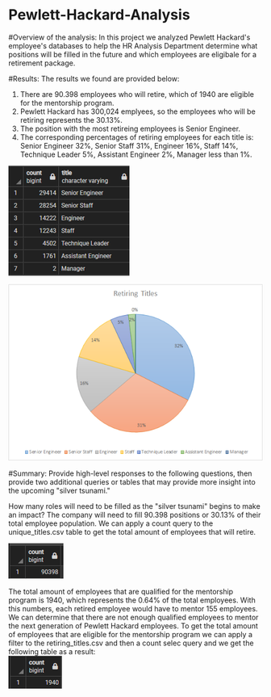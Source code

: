 # Pewlett-Hackard-Analysis
#Overview of the analysis:
In this project we analyzed Pewlett Hackard's employee's databases to help the HR Analysis Department determine what positions will be filled in the future and which employees are eligibale for a retirement package. 

#Results: 
The results we found are provided below:
1. There are 90.398 employees who will retire, which of 1940 are eligible for the mentorship program.
2. Pewlett Hackard has 300,024 emplyees, so the employees who will be retiring represents the 30.13%.
3. The position with the most retireing employees is Senior Engineer.
4. The corresponding percentages of retiring employees for each title is: Senior Engineer 32%, Senior Staff 31%, Engineer 16%, Staff 14%, Technique Leader 5%, Assistant Engineer 2%, Manager less than 1%. 

![](/Resources/retiring_titles.png) 

![](/Resources/retiring_titles_pie.png)

#Summary: 
Provide high-level responses to the following questions, then provide two additional queries or tables that may provide more insight into the upcoming "silver tsunami."

How many roles will need to be filled as the "silver tsunami" begins to make an impact? The company will need to fill 90.398 positions or 30.13% of their total employee population. We can apply a count query to the unique_titles.csv table to get the total amount of employees that will retire. 

![](/Resources/unique_titles_count.png)


The total amount of employees that are qualified for the mentorship program is 1940, which represents the 0.64% of the total employees. With this numbers, each retired employee would have to mentor 155 employees. We can determine that there are not enough qualified employees to mentor the next generation of Pewlett Hackard employees. To get the total amount of employees that are eligible for the mentorship program we can apply a filter to the retiring_titles.csv and then a count selec query and we get the following table as a result:  
![](/Resources/mentorship_eligibility_count.png)
